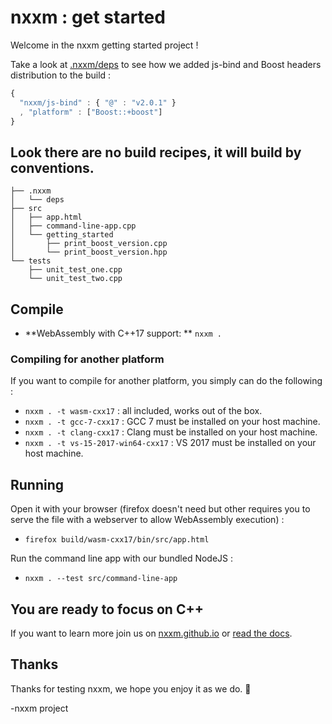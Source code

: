 # nxxm : get started

Welcome in the nxxm getting started project !

Take a look at [.nxxm/deps](.nxxm/deps) to see how we added js-bind and Boost headers distribution to the build : 

```js
{
  "nxxm/js-bind" : { "@" : "v2.0.1" }
  , "platform" : ["Boost::+boost"]
}
```

## Look there are no build recipes, it will build by conventions.

```
├── .nxxm
│   └── deps
├── src
│   ├── app.html
│   ├── command-line-app.cpp
│   └── getting_started
│       ├── print_boost_version.cpp
│       └── print_boost_version.hpp
└── tests
    ├── unit_test_one.cpp
    └── unit_test_two.cpp
```


## Compile
* **WebAssembly with C++17 support: ** `nxxm . `

### Compiling for another platform
If you want to compile for another platform, you simply can do the following : 

  * `nxxm . -t wasm-cxx17` : all included, works out of the box.
  * `nxxm . -t gcc-7-cxx17` : GCC 7 must be installed on your host machine.
  * `nxxm . -t clang-cxx17` : Clang must be installed on your host machine.
  * `nxxm . -t vs-15-2017-win64-cxx17` : VS 2017 must be installed on your host machine.

## Running
Open it with your browser (firefox doesn't need but other requires you to serve the file with a webserver to allow WebAssembly execution) : 
* `firefox build/wasm-cxx17/bin/src/app.html`

Run the command line app with our bundled NodeJS :
* `nxxm . --test src/command-line-app`

## You are ready to focus on C++
If you want to learn more join us on  [nxxm.github.io](https://nxxm.github.io)   or [read the docs](https://nxxm-docs.readthedocs.io/en/latest/index.html).


## Thanks
Thanks for testing nxxm, we hope you enjoy it as we do. 🤗

-nxxm project
